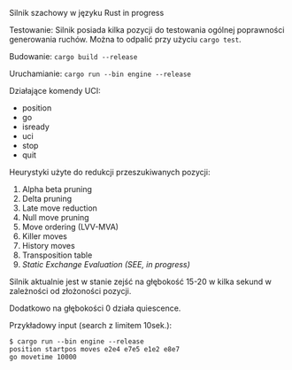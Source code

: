 Silnik szachowy w języku Rust in progress

Testowanie:
Silnik posiada kilka pozycji do testowania ogólnej poprawności generowania ruchów.
Można to odpalić przy użyciu `cargo test`.

Budowanie:
`cargo build --release`

Uruchamianie:
`cargo run --bin engine --release`

Działające komendy UCI:
- position
- go 
- isready
- uci 
- stop 
- quit

Heurystyki użyte do redukcji przeszukiwanych pozycji:
1. Alpha beta pruning
2. Delta pruning
3. Late move reduction 
4. Null move pruning
5. Move ordering (LVV-MVA)
6. Killer moves
7. History moves 
8. Transposition table
9. _Static Exchange Evaluation (SEE, in progress)_

Silnik aktualnie jest w stanie zejść na głębokość 15-20 w kilka sekund w zależności od złożoności pozycji.

Dodatkowo na głębokości 0 działa quiescence.

Przykładowy input (search z limitem 10sek.):
```
$ cargo run --bin engine --release 
position startpos moves e2e4 e7e5 e1e2 e8e7
go movetime 10000
```
